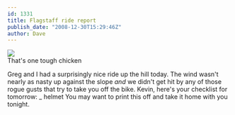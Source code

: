 ```yaml
---
id: 1331
title: Flagstaff ride report
publish_date: "2008-12-30T15:29:46Z"
author: Dave
---
```

![](http://www.flagstafffrenzy.org/wp-content/uploads/2008/12/vane3.jpg)  
That's one tough chicken

Greg and I had a surprisingly nice ride up the hill today. The wind wasn't nearly as nasty up against the slope _and_ we didn't get hit by any of those rogue gusts that try to take you off the bike. Kevin, here's your checklist for tomorrow: \_ helmet You may want to print this off and take it home with you tonight.
